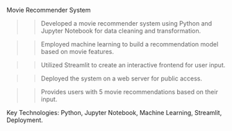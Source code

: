 Movie Recommender System

>> Developed a movie recommender system using Python and Jupyter Notebook for data cleaning and transformation.

>> Employed machine learning to build a recommendation model based on movie features.

>> Utilized Streamlit to create an interactive frontend for user input.

>> Deployed the system on a web server for public access.

>> Provides users with 5 movie recommendations based on their input.


Key Technologies: Python, Jupyter Notebook, Machine Learning, Streamlit, Deployment.
